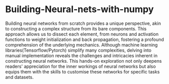 # Building-Neural-nets-with-numpy

Building neural networks from scratch provides a unique perspective, akin to constructing a complex structure from its bare components. This approach allows us to dissect each element, from neurons and activation functions to weight initialization and back propagation, fostering a profound comprehension of the underlying mechanics.
Although machine learning libraries(Tensorflow/Pytorch) simplify many complexities, delving into manual implementation reveals the challenges and intricacies inherent in constructing neural networks. This hands-on exploration not only deepens readers' appreciation for the inner workings of neural networks but also equips them with the skills to customise these networks for specific tasks and datasets.
